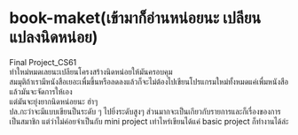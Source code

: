 # book-maket(เข้ามาก็อ่านหน่อยนะ เปลียนแปลงนิดหน่อย)
Final Project_CS61  
ทำใหม่หมดเลยนะเปลียนโครงสร้างนิดหน่อยให้มันครอบคุม<br/>
สมมุติถ้าเรามีหนังสือเยอะเพื่มขึ้นหรือลดลงแล้วก็จะไม่ต้องไปเขียนโปรแกรมใหม่ทั้งหมดแค่เพื่มหนังสือแล้วมันจะจัดการให้เอง<br/>
แต่มันจะยุ่งยากนิดหน่อยนะ ฮ่าๆ<br/>
ปล.กะว่าจะมีแบบเขียนป็นระดับ ๆ ไปยิ่งระดับสูงๆ ส่วนมากจะเป็นเกียวกับรายการและก็เรื่องของการเป็นสมาชิก แต่ว่าไม่ค่อยจำเป็นกับ mini project เท่าไหร่เขียนได้แค่ basic project ก็ทำงานได้ล่ะ<br/>
